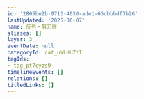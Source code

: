 ```yaml
---
id: '2805be2b-9716-4030-ade1-65dbbbdf7b26'
lastUpdated: '2025-06-07'
name: 反弓・剪刀厝
aliases: []
layer: 3
eventDate: null
categoryId: cat_uWLHUZtI
tagIds:
- tag_pt7cyzs9
timelineEvents: []
relations: []
titledLinks: []
---
```



